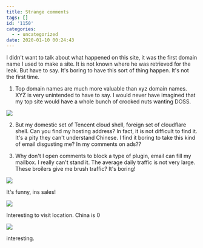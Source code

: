```yaml
---
title: Strange comments
tags: []
id: '1150'
categories:
  - - uncategorized
date: 2020-01-10 00:24:43
---
```


I didn't want to talk about what happened on this site, it was the first domain name I used to make a site. It is not known where he was retrieved for the leak. But have to say. It's boring to have this sort of thing happen. It's not the first time.

1) Top domain names are much more valuable than xyz domain names. XYZ is very unintended to have to say. I would never have imagined that my top site would have a whole bunch of crooked nuts wanting DOSS.

![](https://photo.riyi.xyz/images/2020/01/10/1x1.png)

2) But my domestic set of Tencent cloud shell, foreign set of cloudflare shell. Can you find my hosting address? In fact, it is not difficult to find it. It's a pity they can't understand Chinese. I find it boring to take this kind of email disgusting me? In my comments on ads??

3) Why don't I open comments to block a type of plugin, email can fill my mailbox. I really can't stand it. The average daily traffic is not very large. These broilers give me brush traffic? It's boring!

![](https://photo.riyi.xyz/images/2020/01/10/1x2.png)

It's funny, ins sales!

![](https://photo.riyi.xyz/images/2020/01/10/1x3.png)

Interesting to visit location. China is 0

![](https://photo.riyi.xyz/images/2020/01/10/1x4.png)

interesting.
